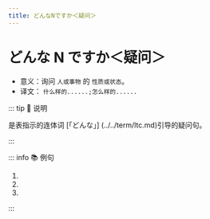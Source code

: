 ```yaml
---
title: どんなNですか＜疑问＞
---
```


# どんな N ですか＜疑问＞

- 意义：询问 `人或事物` 的 `性质或状态`。
- 译文： `什么样的......;怎么样的......`

::: tip :bookmark: 说明

是表指示的连体词 [「どんな」] (../../term/ltc.md)引导的疑问句。

:::

::: info :books: 例句

1. <grammer-content id='1-3-7-0' sentence="[劉/りゅう]さんは**どんな**[先生/せんせい]**ですか**。" trans='刘老师是怎样的一位老师呢？' />
2. <grammer-content id='1-3-7-1' sentence="[王/おう]さんは**どんな**[学生/がくせい]**ですか**。" trans='小王这个学生怎么样？' />
3. <grammer-content id='1-3-7-2' sentence="[京華/きょうか][大学/だいがく]は**どんな**[大学/だいがく]**ですか**。" trans='京华大学是所怎样的大学？' />

:::
